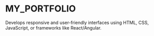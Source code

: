 # MY_PORTFOLIO
Develops responsive and user-friendly interfaces using HTML, CSS, JavaScript, or frameworks like React/Angular.
